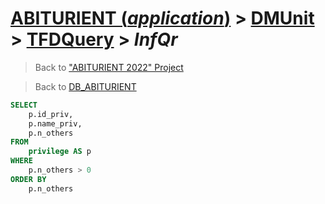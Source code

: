 # [ABITURIENT (*application*)](../../app_abiturient_2022.md) > [DMUnit](../DMUnit.md) > [TFDQuery](TDFQuery.md) > *InfQr*

> Back to ["ABITURIENT 2022" Project](/README.md)

> Back to [DB_ABITURIENT](../../../db/db_abiturient_2022.md)

```sql
SELECT
    p.id_priv,
    p.name_priv,
    p.n_others
FROM
    privilege AS p
WHERE
    p.n_others > 0
ORDER BY
    p.n_others
```